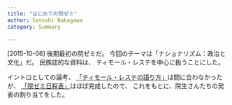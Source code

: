 ```yaml
---
title: "はじめての院ゼミ"
author: Satoshi Nakagawa
category: Summary

---
```


[2015-10-06]  後期最初の院ゼミだ。
今回のテーマは「ナショナリズム：政治と文化」だ。
民族誌的な資料は、
ティモール・レステを中心に扱うことにした。

 イントロとしての論考、
[「ティモール・レステの語り方」](/~satoshi/anthrop/yokuderu/timtim/intro.html)は間に合わなかったが、
[「院ゼミ日程表」](/~satoshi/anthrop/yokuderu/timtim/plan-2015.html)はほぼ完成したので、
これをもとに、院生さんたちの発表の割り当てをした。

